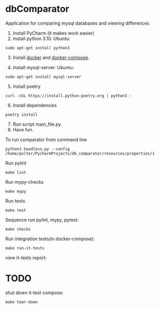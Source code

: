 # dbComparator
Application for comparing mysql databases and viewing differences

1. Install PyCharm (it makes work easier)
2. Install python 3.10. Ubuntu:

```
sudo apt-get install python3
```

3. Install [docker](https://www.digitalocean.com/community/tutorials/how-to-install-and-use-docker-on-ubuntu-22-04) and [docker-compose](https://www.digitalocean.com/community/tutorials/how-to-install-and-use-docker-compose-on-ubuntu-22-04).

4. Install mysql-server. Ubuntu:

```
sudo apt-get install mysql-server
```


5. Install poetry 

```
curl -sSL https://install.python-poetry.org | python3 -
```

6. Install dependencies

```
poetry install
```

7. Run script main_file.py.
8. Have fun.

To run comparator from command line
```
python3 headless.py --config /home/polter/PycharmProjects/db_comparator/resources/properties/1
```

Run pylint

```
make lint
```

Run mypy-checks

```
make mypy
```

Run tests

```
make test
```

Sequence run pylint, mypy, pytest:

```
make checks
```

Run integration tests(in docker-compose):

```
make run-it-tests
```

view it-tests report:
# TODO

shut down it-test compose:

```
make tear-down
```